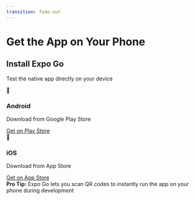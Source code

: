 ```yaml
---
transition: fade-out
---
```


# Get the App on Your Phone

<div class="text-center">

<v-clicks>

<div class="mb-8">
<h2 class="text-2xl mb-4">Install Expo Go</h2>
<p class="text-lg text-gray-600">Test the native app directly on your device</p>
</div>

<div class="grid grid-cols-2 gap-8 max-w-2xl mx-auto">

<div class="p-6 bg-gray-100 rounded-lg">
<div class="text-4xl mb-4">🤖</div>
<h3 class="text-xl font-bold mb-2">Android</h3>
<p class="text-sm text-gray-600 mb-4">Download from Google Play Store</p>
<a href="https://play.google.com/store/apps/details?id=host.exp.exponent" 
   class="inline-block bg-green-600 text-white px-4 py-2 rounded hover:bg-green-700">
  Get on Play Store
</a>
</div>

<div class="p-6 bg-gray-100 rounded-lg">
<div class="text-4xl mb-4">🍎</div>
<h3 class="text-xl font-bold mb-2">iOS</h3>
<p class="text-sm text-gray-600 mb-4">Download from App Store</p>
<a href="https://apps.apple.com/app/expo-go/id982107779" 
   class="inline-block bg-blue-600 text-white px-4 py-2 rounded hover:bg-blue-700">
  Get on App Store
</a>
</div>

</div>

</v-clicks>

<div v-click class="mt-8 p-4 bg-yellow-100 text-yellow-800 rounded-lg">
<strong>Pro Tip:</strong> Expo Go lets you scan QR codes to instantly run the app on your phone during development
</div>

</div>
